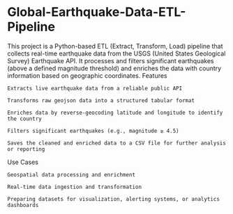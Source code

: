# Global-Earthquake-Data-ETL-Pipeline


This project is a Python-based ETL (Extract, Transform, Load) pipeline that collects real-time earthquake data from the USGS (United States Geological Survey) Earthquake API. It processes and filters significant earthquakes (above a defined magnitude threshold) and enriches the data with country information based on geographic coordinates.
Features

    Extracts live earthquake data from a reliable public API

    Transforms raw geojson data into a structured tabular format

    Enriches data by reverse-geocoding latitude and longitude to identify the country

    Filters significant earthquakes (e.g., magnitude ≥ 4.5)

    Saves the cleaned and enriched data to a CSV file for further analysis or reporting

Use Cases

    Geospatial data processing and enrichment

    Real-time data ingestion and transformation

    Preparing datasets for visualization, alerting systems, or analytics dashboards

